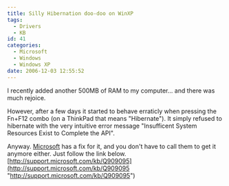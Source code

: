 ```yaml
---
title: Silly Hibernation doo-doo on WinXP
tags:
  - Drivers
  - KB
id: 41
categories:
  - Microsoft
  - Windows
  - Windows XP
date: 2006-12-03 12:55:52
---
```


I recently added another 500MB of RAM to my computer... and there was much rejoice.

However, after a few days it started to behave erraticly when pressing the Fn+F12 combo (on a ThinkPad that means "Hibernate"). It simply refused to hibernate with the very intuitive error message "Insufficent System Resources Exist to Complete the API".

Anyway. [Microsoft](http://www.microsoft.com/ "Microsoft.com") has a fix for it, and you don't have to call them to get it anymore either. Just follow the link below.
[http://support.microsoft.com/kb/Q909095](http://support.microsoft.com/kb/Q909095 "http://support.microsoft.com/kb/Q909095")